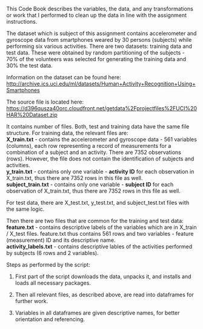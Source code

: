 This Code Book describes the variables, the data, and any transformations or work that I performed to clean up the data in line with the assignment instructions.

The dataset which is subject of this assignment contains accelerometer and gyroscope data from smartphones weared by 30 persons (subjects) while performing six various activities.
There are two datasets: training data and test data. These were obtained by random partitioning of the subjects - 70% of the volunteers was selected for generating the training data and 30% the test data.

Information on the dataset can be found here: http://archive.ics.uci.edu/ml/datasets/Human+Activity+Recognition+Using+Smartphones

The source file is located here: https://d396qusza40orc.cloudfront.net/getdata%2Fprojectfiles%2FUCI%20HAR%20Dataset.zip

It contains number of files.
Both, test and training data have the same file structure. For training data, the relevant files are:<br/>
<strong>X_train.txt</strong> - contains the accelerometer and gyroscope data - 561 variables (columns), each row representing a record of measurements for a combination of a subject and an activity. There are 7352 observations (rows).
However, the file does not contain the identification of subjects and activities.<br/>
<strong>y_train.txt</strong> - contains only one variable - <strong>activity ID</strong> for each observation in X_train.txt, thus there are 7352 rows in this file as well.<br/>
<strong>subject_train.txt</strong> - contains only one variable - <strong>subject ID</strong> for each observation of X_train.txt, thus there are 7352 rows in this file as well.

For test data, there are X_test.txt, y_test.txt, and subject_test.txt files with the same logic.

Then there are two files that are common for the training and test data:<br/>
<strong>feature.txt</strong> - contains descriptive labels of the variables which are in X_train / X_test files. feature.txt thus contains 561 rows and two variables - feature (measurement) ID and its descriptive name.<br/>
<strong>activity_labels.txt</strong> - contains descriptive lables of the activities performed by subjects (6 rows and 2 variables).

Steps as performed by the script:

1. First part of the script downloads the data, unpacks it, and installs and loads all necessary packages.

2. Then all relevant files, as described above, are read into dataframes for further work.

3. Variables in all dataframes are given descriptive names, for better orientation and referencing.
